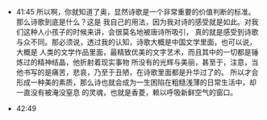 * 41:45 所以啊，你就知道了奥，显然诗歌是一个非常重要的价值判断的标准。那么诗歌到底是什么？这是
  我自己的用法，因为我对诗的感受就是如此。对我们这种人小孩子的时候来讲，会很莫名地被唐诗所吸引，
  真的就是感受到诗歌与众不同。那必须说，透过我的认知，诗歌大概是中国文学里面，也可以说，大概是
  人类的文学作品里面，最精致优美的文字艺术，而且其中的一切都是锤炼过的精神结晶，他折射着现实事物
  所没有的光辉与美丽，甚至于，注意，当他书写的是痛苦，悲哀，乃至于丑陋，在诗歌里面都是升华过了的。
  所以才会形成一种美的素质，那么诗也就会成为一生困陷在粗糙浅薄的日常生活中，却一直没有被淹没窒息
  的灵魂，也就是香菱，赖以呼吸新鲜空气的窗口。

* 42:49
